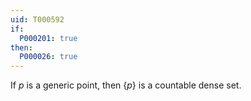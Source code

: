 ```yaml
---
uid: T000592
if:
  P000201: true
then:
  P000026: true
---
```


If $p$ is a generic point, then $\{p\}$ is a countable dense set.
